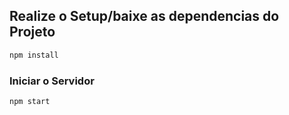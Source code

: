 ##   Realize o Setup/baixe as dependencias do Projeto

```sh
npm install
```

### Iniciar o Servidor

```sh
npm start
```
